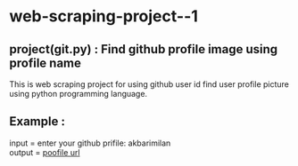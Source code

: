 # web-scraping-project--1
## project(git.py) : Find github profile image using profile name 
 
This is web scraping project for using github user id find user profile picture using python programming language.


## Example :
input =  enter your github prifile: akbarimilan <br />
output = [poofile url](https://avatars.githubusercontent.com/u/107106177?v=4)
